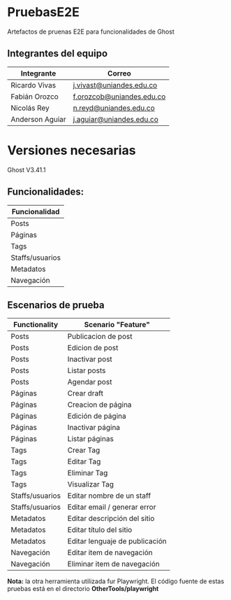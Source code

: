 # PruebasE2E
Artefactos de pruenas E2E para funcionalidades de Ghost

## Integrantes del equipo
| Integrante          | Correo              |
| ------------------- | ------------------- |
| Ricardo Vivas       | j.vivast@uniandes.edu.co |
| Fabián Orozco       | f.orozcob@uniandes.edu.co |
| Nicolás Rey         | n.reyd@uniandes.edu.co |
| Anderson Aguiar     | j.aguiar@uniandes.edu.co |

# Versiones necesarias
Ghost V3.41.1
## Funcionalidades:
 Funcionalidad |
------------------- |
Posts |
Páginas    |
Tags      |
Staffs/usuarios       |
Metadatos    |
Navegación |

## Escenarios de prueba
| Functionality       | Scenario "Feature"  |
| ------------------- | ------------------- |
| Posts          | Publicacion de post |
| Posts       | Edicion de post     |
| Posts      | Inactivar post      |
| Posts         | Listar posts        |
| Posts        | Agendar post        |
| Páginas         | Crear draft         |
| Páginas        | Creacion de página  |
| Páginas        | Edición de página   |
| Páginas     | Inactivar página    |
| Páginas      | Listar páginas      |
| Tags          | Crear Tag           |
| Tags         | Editar Tag          |
| Tags      | Eliminar Tag        |
| Tags     | Visualizar Tag      |
| Staffs/usuarios     | Editar nombre de un staff    |
| Staffs/usuarios      | Editar email / generar error     |
| Metadatos  | Editar descripción del sitio |
| Metadatos  | Editar título del sitio |
| Metadatos  | Editar lenguaje de publicación |
| Navegación  | Editar item de navegación |
| Navegación  | Eliminar item de navegación  |

**Nota:** la otra herramienta utilizada fur Playwright. El código fuente de estas pruebas está en el directorio **OtherTools/playwright**
